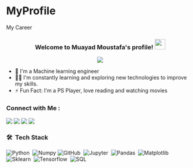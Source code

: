 # MyProfile
My Career




<h3 align="center">
  Welcome to Muayad Moustafa's profile!
  <img src="https://media.giphy.com/media/hvRJCLFzcasrR4ia7z/giphy.gif" width="28">
</h3>

<!-- Typing SVG by DenverCoder1 - https://github.com/DenverCoder1/readme-typing-svg -->
<p align="center">
  <a href="https://github.com/DenverCoder1/readme-typing-svg"><img src="https://readme-typing-svg.herokuapp.com/?lines=Machine-learning%20Engineer;Always%20learning%20new%20things&font=Fira%20Code&center=true&width=440&height=45&color=f75c7e&vCenter=true&size=22"></a>
</p> 

- 🏢 I'm a Machine learning engineer
- 👨‍💻 I'm constantly learning and exploring new technologies to improve my skills.
- ⚡ Fun Fact: I'm a PS Player, love reading and watching movies 


### Connect with Me :

<a href="https://www.linkedin.com/in/muayad-moustafa-454435154" target="_blank"><img src="https://img.shields.io/badge/-Muayad Moustafa-0077B5?style=for-the-badge&logo=Linkedin&logoColor=white"/></a>
<a href="https://twitter.com/moaiadmoustafa?t=w-sv0OdA83oA14RsBm1FgA&s=09" target="_blank"><img src="https://img.shields.io/badge/-MuayadMoustafa-0077B5?style=for-the-badge&logo=Twitter&logoColor=white"/></a>
<a href="https://www.kaggle.com/muayad" target="_blank"><img src="https://img.shields.io/badge/-Muayad-0077B5?style=for-the-badge&logo=Kaggle&logoColor=white"/></a>
<a href="moaiadmoustafa96@gmail.com" target="_blank"><img src="https://img.shields.io/badge/-Muayad-0077B5?style=for-the-badge&logo=Gmail&logoColor=white"/></a>
 
### 🛠 &nbsp;Tech Stack
![Python](https://img.shields.io/badge/-Python%20-05122A?style=flat&logo=python)&nbsp;
![Numpy](https://img.shields.io/badge/-numpy-05122A?style=flat&logo=numpy)
![GitHub](https://img.shields.io/badge/-GitHub-05122A?style=flat&logo=github)&nbsp;
![Jupyter](https://img.shields.io/badge/-jupyter-05122A?style=flat&logo=Jupiter)&nbsp;
![Pandas](https://img.shields.io/badge/-pandas-05122A?style=flat&logo=pandas)&nbsp;
![Matplotlib](https://img.shields.io/badge/-matplotlib-05122A?style=flat&logo=sass)&nbsp;
![Sklearn](https://img.shields.io/badge/-skLearn-05122A?style=flat&logo=sass)&nbsp;
![Tensorflow](https://img.shields.io/badge/-Tensorflow-style=flat&logo=Tensorflow)&nbsp;
![SQL](https://img.shields.io/badge/-SQL-05122A?style=flat&logo=MongoDB)&nbsp;
